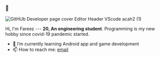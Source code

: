 ### 👋

![GitHUb Developer page cover Editor Header VScode acah2 (1)](https://user-images.githubusercontent.com/60868965/87214496-b2f60b00-c35f-11ea-8c3d-10a695431d9b.png)

Hi, I'm Fareez --- **20, An engineering student**. Programming is my new hobby since covid-19 pandemic started.

- 🌱 I’m currently learning Android app and game development
- 📫 How to reach me: [email](foxtrotiqmal3@gmail.com)

<!--
**fareezMaple/fareezMaple** is a ✨ _special_ ✨ repository because its `README.md` (this file) appears on your GitHub profile.

Here are some ideas to get you started:

- 🔭 I’m currently working on ...
- 🌱 I’m currently learning ...
- 👯 I’m looking to collaborate on ...
- 🤔 I’m looking for help with ...
- 💬 Ask me about ...
- 📫 How to reach me: ...
- 😄 Pronouns: ...
- ⚡ Fun fact: ...
-->
